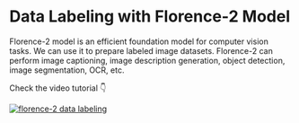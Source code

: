 # Data Labeling with Florence-2 Model

Florence-2 model is an efficient foundation model for computer vision tasks. We can use it to prepare labeled image datasets. Florence-2 can perform image captioning, image description generation, object detection, image segmentation, OCR, etc.

Check the video tutorial 👇

[![florence-2 data labeling](https://img.youtube.com/vi/R3r5P3j8Lnw/0.jpg)](https://www.youtube.com/watch?v=R3r5P3j8Lnw)

